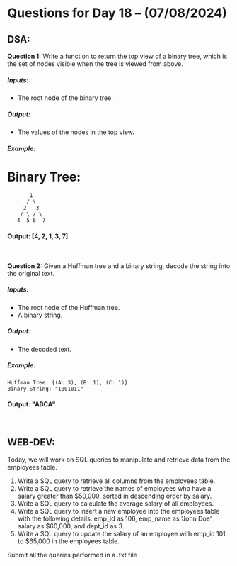 # Questions for Day 18 – (07/08/2024)
## DSA:
**Question 1:** 
Write a function to return the top view of a binary tree, which is the set of nodes visible when the tree is viewed from above.
##### Inputs:
- The root node of the binary tree.
##### Output:
- The values of the nodes in the top view.
##### Example:
# Binary Tree:
```
       1
      / \
     2   3
    / \ / \
   4  5 6  7
 ```
#### Output: [4, 2, 1, 3, 7]
<br>

**Question 2:** 
Given a Huffman tree and a binary string, decode the string into the original text.
##### Inputs:
- The root node of the Huffman tree.
- A binary string.
##### Output:
- The decoded text.
##### Example:
```
Huffman Tree: {(A: 3), (B: 1), (C: 1)}
Binary String: "1001011"
```
#### Output: "ABCA"
<br>

## WEB-DEV:
Today, we will work on SQL queries to manipulate and retrieve data from the employees table.
1. Write a SQL query to retrieve all columns from the employees table.
2. Write a SQL query to retrieve the names of employees who have a salary greater than $50,000, sorted in descending order by salary.
3. Write a SQL query to calculate the average salary of all employees.
4. Write a SQL query to insert a new employee into the employees table with the following details: emp_id as 106, emp_name as 'John Doe', salary as $60,000, and dept_id as 3.
5. Write a SQL query to update the salary of an employee with emp_id 101 to $65,000 in the employees table.

Submit all the queries performed in a .txt file
